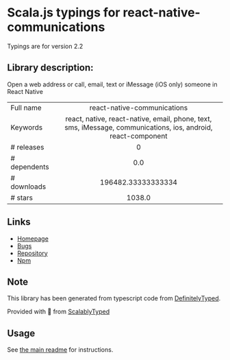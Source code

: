 
# Scala.js typings for react-native-communications

Typings are for version 2.2

## Library description:
Open a web address or call, email, text or iMessage (iOS only) someone in React Native

|                    |                 |
| ------------------ | :-------------: |
| Full name          | react-native-communications |
| Keywords           | react, native, react-native, email, phone, text, sms, iMessage, communications, ios, android, react-component |
| # releases         | 0 |
| # dependents       | 0.0 |
| # downloads        | 196482.33333333334 |
| # stars            | 1038.0 |

## Links
- [Homepage](https://github.com/anarchicknight/react-native-communications#readme)
- [Bugs](https://github.com/anarchicknight/react-native-communications/issues)
- [Repository](https://github.com/anarchicknight/react-native-communications)
- [Npm](https://www.npmjs.com/package/react-native-communications)
    


## Note
This library has been generated from typescript code from [DefinitelyTyped](https://definitelytyped.org).

Provided with :purple_heart: from [ScalablyTyped](https://github.com/oyvindberg/ScalablyTyped)

## Usage
See [the main readme](../../readme.md) for instructions.



